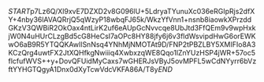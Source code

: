 $START$p7Lz6Q/Xl9xvE7DZXD2v8G096lU+5LdryaTYunuXc036eRGIpRjs2dfXY+4nby36lAVAQRrjQ5qWzyP18wbqFJ65k/WkzYfVnn1+nsnb8iaowkXPrzddGKzV3QWBiR2OkOax4ntLirK2uf6eAUpGcNvvcqe8UbJtd3FfQEm9v9wpHxkjW0N4uHUrCLzgBd5cG8HeCsI7aOPc8HY88jfy6j6v3fldWsvipdHwG6orEWKwO6aB9R5YTQQKAwIlSnNsq4YNhMjNMOTAt9D/FNP2tPBZLBY5XMIFIo8A3KCzQrg4uwtFX2JtXQHfkgNwiiiq4XwbxzqWE8Qqo1lZnYUzHSP4jWR+57oc5flcfufWVS++y+DovQFUidMyCaxs7wGHERJsVByJ5ovMPFL5wCdNYyrr6bVzftYYHGTQgyA1Dnx0dXyTcwVdcVKFA86A/T8y$END$